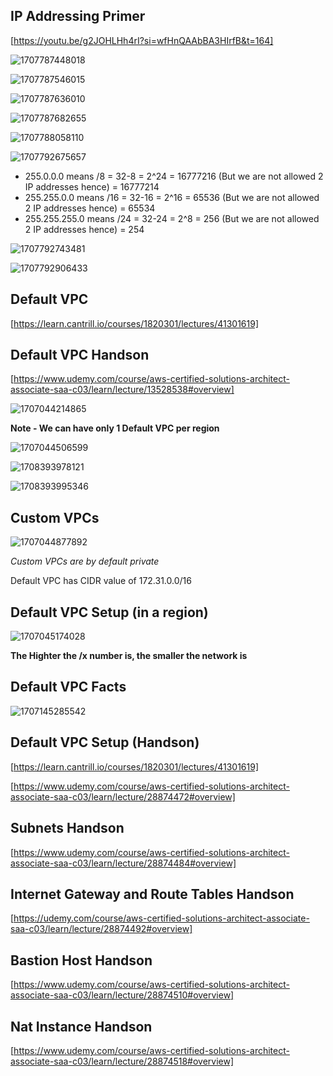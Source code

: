 ## IP Addressing Primer

[https://youtu.be/g2JOHLHh4rI?si=wfHnQAAbBA3HIrfB&t=164]

![1707787448018](image/VPC/1707787448018.png)

![1707787546015](image/VPC/1707787546015.png)

![1707787636010](image/VPC/1707787636010.png)

![1707787682655](image/VPC/1707787682655.png)

![1707788058110](image/VPC/1707788058110.png)

![1707792675657](image/VPC/1707792675657.png)

- 255.0.0.0 means /8 = 32-8 = 2^24 = 16777216 (But we are not allowed 2 IP addresses hence) = 16777214
- 255.255.0.0 means /16 = 32-16 = 2^16 = 65536 (But we are not allowed 2 IP addresses hence) = 65534
- 255.255.255.0 means /24  = 32-24 = 2^8 = 256 (But we are not allowed 2 IP addresses hence) = 254

![1707792743481](image/VPC/1707792743481.png)

![1707792906433](image/VPC/1707792906433.png)

## Default VPC

[https://learn.cantrill.io/courses/1820301/lectures/41301619]

## Default VPC Handson

[https://www.udemy.com/course/aws-certified-solutions-architect-associate-saa-c03/learn/lecture/13528538#overview]


![1707044214865](image/VPC/1707044214865.png)

**Note - We can have only 1 Default VPC per region**

![1707044506599](image/VPC/1707044506599.png)

![1708393978121](image/VPC/1708393978121.png)

![1708393995346](image/VPC/1708393995346.png)

## Custom VPCs

![1707044877892](image/VPC/1707044877892.png)

*Custom VPCs are by default private*

Default VPC has CIDR value of 172.31.0.0/16

## Default VPC Setup (in a region)

![1707045174028](image/VPC/1707045174028.png)

**The Highter the /x number is, the smaller the network is**

## Default VPC Facts

![1707145285542](image/VPC/1707145285542.png)

## Default VPC Setup (Handson)

[https://learn.cantrill.io/courses/1820301/lectures/41301619]

[https://www.udemy.com/course/aws-certified-solutions-architect-associate-saa-c03/learn/lecture/28874472#overview]

## Subnets Handson

[https://www.udemy.com/course/aws-certified-solutions-architect-associate-saa-c03/learn/lecture/28874484#overview]




## Internet Gateway and Route Tables Handson

[https://udemy.com/course/aws-certified-solutions-architect-associate-saa-c03/learn/lecture/28874492#overview]

## Bastion Host Handson

[https://www.udemy.com/course/aws-certified-solutions-architect-associate-saa-c03/learn/lecture/28874510#overview]

## Nat Instance Handson

[https://www.udemy.com/course/aws-certified-solutions-architect-associate-saa-c03/learn/lecture/28874518#overview]


